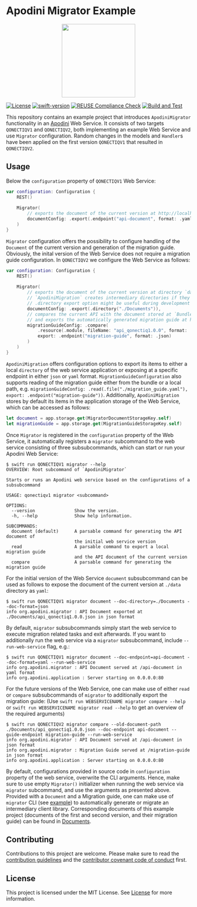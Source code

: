 <!--

This source file is part of the Apodini open source project

SPDX-FileCopyrightText: 2021 Paul Schmiedmayer and the project authors (see CONTRIBUTORS.md) <paul.schmiedmayer@tum.de>

SPDX-License-Identifier: MIT

-->

# Apodini Migrator Example

<p align="center">
  <img width="200" src="https://github.com/Apodini/ApodiniMigrator/blob/develop/Resources/logo.png">
</p>

[![License](https://img.shields.io/badge/license-MIT-brightgreen.svg)](https://github.com/Apodini/ApodiniMigratorExample/blob/develop/LICENSES)
[![swift-version](https://img.shields.io/badge/Swift-5.5-orange.svg)](https://github.com/apple/swift)
[![REUSE Compliance Check](https://github.com/Apodini/ApodiniMigratorExample/actions/workflows/reuseaction.yml/badge.svg)](https://github.com/Apodini/ApodiniMigratorExample/actions/workflows/reuseaction.yml)
[![Build and Test](https://github.com/Apodini/ApodiniMigratorExample/actions/workflows/build-and-test.yml/badge.svg)](https://github.com/Apodini/ApodiniMigratorExample/actions/workflows/build-and-test.yml)

This repository contains an example project that introduces `ApodiniMigrator` functionality in an [Apodini](https://github.com/Apodini/Apodini) Web Service. It consists of two targets `QONECTIQV1` and `QONECTIQV2`, both implementing an example Web Service and use `Migrator` configuration. Random changes in the models and `Handler`s have been applied on the first version `QONECTIQV1` that resulted in `QONECTIQV2`.

## Usage
Below the `configuration` property of `QONECTIQV1` Web Service:

```swift
var configuration: Configuration {
    REST()
    
    Migrator(
        // exports the document of the current version at http://localhost/api-document in `yaml` format
        documentConfig: .export(.endpoint("api-document", format: .yaml))
    )
}
```
`Migrator` configuration offers the possibility to configure handling of the `Document` of the current version and generation of the migration guide. Obviously, the inital version of the Web Service does not require a migration guide configuration. In `QONECTIQV2` we configure the Web Service as follows:

```swift
var configuration: Configuration {
    REST()
    
    Migrator(
        // exports the document of the current version at directory `data` in `json` format
        // `ApodiniMigration` creates intermediary directories if they do not exist,
        // .directory export option might be useful during development to inspect the content
        documentConfig: .export(.directory("./Documents")),
        // compares the current API with the document stored at `Bundle.module`,
        // and exports the automatically generated migration guide at http://localhost/migration-guide in a `json` format
        migrationGuideConfig: .compare(
            .resource(.module, fileName: "api_qonectiq1.0.0", format: .json),
            export: .endpoint("migration-guide", format: .json)
        )
    )
}
```

`ApodiniMigration` offers configuration options to export its items to either a local `directory` of the web service application or exposing at a specific endpoint in either `json` or `yaml` format. `MigrationGuideConfiguration` also supports reading of the migration guide either from the bundle or a local path, e.g. `migrationGuideConfig: .read(.file("./migration_guide.yaml"), export: .endpoint("migration-guide"))`. Additionally, `ApodiniMigration` stores by default its items in the application storage of the Web Service, which can be accessed as follows:

```swift
let document = app.storage.get(MigratorDocumentStorageKey.self)
let migrationGuide = app.storage.get(MigrationGuideStorageKey.self)
```

Once `Migrator` is registered in the `configuration` property of the Web Service, it automatically registers a `migrator` subcommand to the web service 
consisting of three subsubcommands, which can start or run your Apodini Web Service:

```console
$ swift run QONECTIQV1 migrator --help
OVERVIEW: Root subcommand of `ApodiniMigrator`

Starts or runs an Apodini web service based on the configurations of a subsubcommand

USAGE: qonectiqv1 migrator <subcommand>

OPTIONS:
  --version               Show the version.
  -h, --help              Show help information.

SUBCOMMANDS:
  document (default)      A parsable command for generating the API document of
                          the initial web service version
  read                    A parsable command to export a local migration guide
                          and the API document of the current version
  compare                 A parsable command for generating the migration guide
```

For the initial version of the Web Service `document` subsubcommand can be used as follows to expose the document of the current version at `./data` directory as `yaml`:

```console
$ swift run QONECTIQV1 migrator document --doc-directory=./Documents --doc-format=json
info org.apodini.migrator : API Document exported at ./Documents/api_qonectiq1.0.0.json in json format
```

By default, `migrator` subsubcommands simply start the web service to execute migration related tasks and exit afterwards. If you want to additionally run 
the web service via a `migrator` subsubcommand, include `--run-web-service` flag, e.g.: 

```console
$ swift run QONECTIQV1 migrator document --doc-endpoint=api-document --doc-format=yaml --run-web-service
info org.apodini.migrator : API Document served at /api-document in yaml format
info org.apodini.application : Server starting on 0.0.0.0:80
```

For the future versions of the Web Service, one can make use of either `read` or `compare` subsubcommands of `migrator` to additionally export the migration guide: (Use `swift run WEBSERVICENAME migrator compare --help` or `swift run WEBSERVICENAME migrator read --help` to get an overview of the required arguments)


```console
$ swift run QONECTIQV2 migrator compare --old-document-path ./Documents/api_qonectiq1.0.0.json --doc-endpoint api-document --guide-endpoint migration-guide --run-web-service
info org.apodini.migrator : API Document served at /api-document in json format
info org.apodini.migrator : Migration Guide served at /migration-guide in json format
info org.apodini.application : Server starting on 0.0.0.0:80
```

By default, configurations provided in source code in `configuration` property of the web service, overwrite the CLI arguments. Hence, make sure to use empty `Migrator()` initializer when running the web service via `migrator` subcommand, and use the arguments as presented above. Provided with a `Document` and a Migration guide, one can make use of `migrator` CLI (see [example](https://github.com/Apodini/ApodiniMigrator#apodinimigratorexample)) to automatically generate or migrate an intermediary client library. Corresponding documents of this example project (documents of the first and second version, and their migration guide) can be found in [Documents](https://github.com/Apodini/ApodiniMigratorExample/tree/develop/Documents).


## Contributing
Contributions to this project are welcome. Please make sure to read the [contribution guidelines](https://github.com/Apodini/.github/blob/main/CONTRIBUTING.md) and the [contributor covenant code of conduct](https://github.com/Apodini/.github/blob/main/CODE_OF_CONDUCT.md) first.

## License
This project is licensed under the MIT License. See [License](https://github.com/Apodini/ApodiniMigratorExample/blob/develop/LICENSES) for more information.

